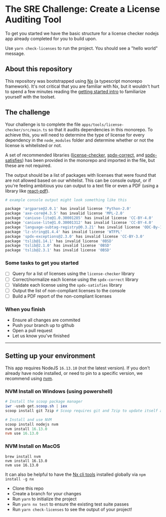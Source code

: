 # The SRE Challenge: Create a License Auditing Tool

To get you started we have the basic structure for a license checker nodejs app already completed for you to build upon.

Use `yarn check-licenses` to run the project. You should see a "hello world" message.

## About this repository

This repository was bootstrapped using [Nx](https://nx.dev/l/r/getting-started/intro) (a typescript monorepo framework). It's not critical that you are familiar with Nx, but it wouldn't hurt to spend a few minutes reading the [getting started intro](https://nx.dev/getting-started/intro) to familiarize yourself with the toolset.

## The challenge

Your challenge is to complete the file `apps/tools/license-checker/src/main.ts` so that it audits dependencies in this monorepo. To achieve this, you will need to determine the type of license for every dependency in the `node_modules` folder and determine whether or not the license is whitelisted or not.

A set of recommended libraries ([license-checker](https://github.com/davglass/license-checker), [spdx-correct](https://github.com/jslicense/spdx-correct.js), and [spdx-satisfies](https://github.com/jslicense/spdx-satisfies.js)) has been provided in the monorepo and imported in the file, but these are not required.

The output should be a list of packages with licenses that were found that are not allowed based on our whitelist. This can be console output, or if you're feeling ambitious you can output to a text file or even a PDF (using a library like [react-pdf](https://react-pdf.org/)).

```bash
# example console output might look something like this

package 'argparse@2.0.1' has invalid license 'Python-2.0'
package 'axe-core@4.3.5' has invalid license 'MPL-2.0'
package 'caniuse-lite@1.0.30001285' has invalid license 'CC-BY-4.0'
package 'caniuse-lite@1.0.30001312' has invalid license 'CC-BY-4.0'
package 'language-subtag-registry@0.3.21' has invalid license 'ODC-By-1.0'
package 'lz-string@1.4.4' has invalid license 'WTFPL'
package 'spdx-exceptions@2.3.0' has invalid license 'CC-BY-3.0'
package 'tslib@1.14.1' has invalid license '0BSD'
package 'tslib@2.1.0' has invalid license '0BSD'
package 'tslib@2.3.1' has invalid license '0BSD'
```

### Some tasks to get you started

- [ ] Query for a list of licenses using the `license-checker` library
- [ ] Correct/normalize each license using the `spdx-correct` library
- [ ] Validate each license using the `spdx-satisfies` library
- [ ] Output the list of non-compliant licenses to the console
- [ ] Build a PDF report of the non-compliant licenses

### When you finish

- Ensure all changes are commited
- Push your branch up to github
- Open a pull request
- Let us know you've finished

---

## Setting up your environment

This app requires NodeJS `16.13.10` (not the latest version). If you don't already have node installed, or need to pin to a specific version, we recommend using [nvm](https://github.com/nvm-sh/nvm).

### NVM Install on Windows (using powershell)

```powershell
# Install the scoop package manager
iwr -useb get.scoop.sh | iex
scoop install git 7zip # Scoop requires git and 7zip to update itself and extract packages

# Install and use NVM
scoop install nodejs nvm
nvm install 16.13.0
nvm use 16.13.0
```

### NVM Install on MacOS

```
brew install nvm
nvm install 16.13.0
nvm use 16.13.0
```

It can also be helpful to have the [Nx cli tools](https://nx.dev/l/r/getting-started/nx-setup) installed globally via `npm install -g nx`

- Clone this repo
- Create a branch for your changes
- Run `yarn` to initialize the project
- Run `yarn nx test` to ensure the existing test suite passes
- Run `yarn check-licenses` to see the output of your project!
